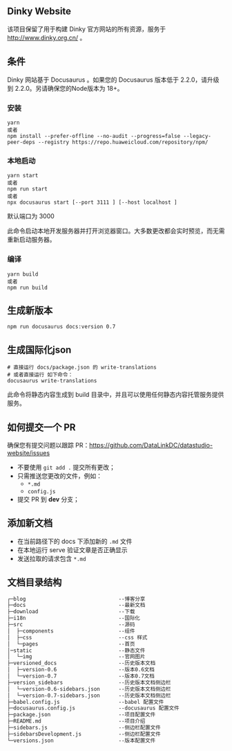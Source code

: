 ## Dinky  Website

该项目保留了用于构建 Dinky 官方网站的所有资源，服务于 http://www.dinky.org.cn/ 。

## 条件

Dinky 网站基于 Docusaurus 。如果您的 Docusaurus 版本低于 2.2.0，请升级到 2.2.0。另请确保您的Node版本为 18+。

### 安装

```shell
yarn  
或者
npm install --prefer-offline --no-audit --progress=false --legacy-peer-deps --registry https://repo.huaweicloud.com/repository/npm/

```
### 本地启动

```shell
yarn start
或者 
npm run start
或者 
npx docusaurus start [--port 3111 ] [--host localhost ]
```
默认端口为 3000

此命令启动本地开发服务器并打开浏览器窗口。大多数更改都会实时预览，而无需重新启动服务器。

### 编译

```
yarn build 
或者
npm run build
```


## 生成新版本
```shell
npm run docusaurus docs:version 0.7
```

## 生成国际化json
```shell
# 直接运行 docs/package.json 的 write-translations
# 或者直接运行 如下命令：
docusaurus write-translations
```

此命令将静态内容生成到 build 目录中，并且可以使用任何静态内容托管服务提供服务。

## 如何提交一个  PR

确保您有提交问题以跟踪 PR：https://github.com/DataLinkDC/datastudio-website/issues

- 不要使用 `git add .` 提交所有更改；
- 只需推送您更改的文件，例如：
  - `*.md`
  - `config.js`
- 提交 PR 到 **dev** 分支；

## 添加新文档

- 在当前路径下的 docs 下添加新的 `.md` 文件
- 在本地运行 serve 验证文章是否正确显示
- 发送拉取的请求包含 `*.md`

## 文档目录结构

```html
┌─blog                              --博客分享
├─docs                              --最新文档
├─download                          --下载
├─i18n                              --国际化
├─src                               --源码
│  ├─components                     --组件
│  ├─css                            --css 样式
│  └─pages                          --首页
│─static                            --静态文件
│  └─img                            --官网图片
├─versioned_docs                    --历史版本文档
│  ├─version-0.6                    --版本0.6文档
│  └─version-0.7                    --版本0.7文档
├─version_sidebars                  --历史版本文档侧边栏
│  └─version-0.6-sidebars.json      --历史版本文档侧边栏
│  └─version-0.7-sidebars.json      --历史版本文档侧边栏
├─babel.config.js                   --babel 配置文件
├─docusaurus.config.js              --docusaurus 配置文件
├─package.json                      --项目配置文件
├─README.md                         --项目介绍
├─sidebars.js                       --侧边栏配置文件
├─sidebarsDevelopment.js            --侧边栏配置文件
└─versions.json                     --版本配置文件
```
